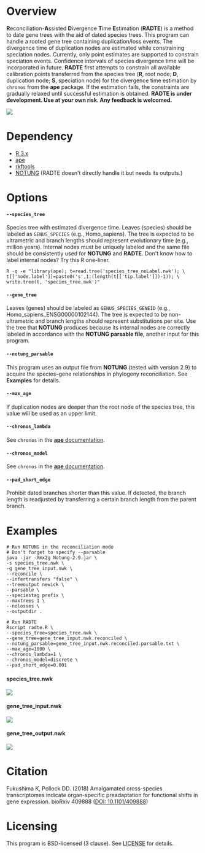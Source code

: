# Overview
**R**econciliation-**A**ssisted **D**ivergence **T**ime **E**stimation (**RADTE**) is a method to date gene trees with the aid of dated species trees.
This program can handle a rooted gene tree containing duplication/loss events.
The divergence time of duplication nodes are estimated while constraining speciation nodes.
Currently, only point estimates are supported to constrain speciation events.
Confidence intervals of species divergence time will be incorporated in future. 
**RADTE** first attempts to constrain all available calibration points transferred from the species tree (**R**, root node; **D**, duplication node; **S**, speciation node) for the divergence time estimation by `chronos` from the **ape** package.
If the estimation fails, the constraints are gradually relaxed until successful estimation is obtained.
**RADTE is under development. Use at your own risk. Any feedback is welcomed.**

![](img/radte_method.svg)

# Dependency
* [R 3.x](https://www.r-project.org/)
* [ape](http://ape-package.ird.fr/)
* [rkftools](https://github.com/kfuku52/rkftools)
* [NOTUNG](http://www.cs.cmu.edu/~durand/Notung/) (RADTE doesn't directly handle it but needs its outputs.)

# Options
#### `--species_tree`
Species tree with estimated divergence time.
Leaves (species) should be labeled as `GENUS_SPECIES` (e.g., Homo_sapiens).
The tree is expected to be ultrametric and branch lengths should represent evolutionary time (e.g., million years).
Internal nodes must be uniquely labeled and the same file should be consistently used for **NOTUNG** and **RADTE**.
Don't know how to label internal nodes? Try this R one-liner.
```
R -q -e "library(ape); t=read.tree('species_tree_noLabel.nwk'); \
t[['node.label']]=paste0('s',1:(length(t[['tip.label']])-1)); \
write.tree(t, 'species_tree.nwk')"
```
#### `--gene_tree`
Leaves (genes) should be labeled as `GENUS_SPECIES_GENEID` (e.g., Homo_sapiens_ENSG00000102144). The tree is expected to be non-ultrametric and branch lengths should represent substitutions per site. 
Use the tree that **NOTUNG** produces because its internal nodes are correctly labeled in accordance with the **NOTUNG parsable file**, another input for this program.
#### `--notung_parsable`
This program uses an output file from **NOTUNG** (tested with version 2.9) to acquire the species–gene relationships in phylogeny reconciliation.
See **Examples** for details.
#### `--max_age`
If duplication nodes are deeper than the root node of the species tree, this value will be used as an upper limit.
#### `--chronos_lambda`
See `chronos` in the [**ape** documentation](https://www.rdocumentation.org/packages/ape/versions/5.2/topics/chronos).
#### `--chronos_model`
See `chronos` in the [**ape** documentation](https://www.rdocumentation.org/packages/ape/versions/5.2/topics/chronos).
#### `--pad_short_edge`
Prohibit dated branches shorter than this value. If detected, the branch length is readjusted by transferring a certain branch length from the parent branch.

# Examples
```
# Run NOTUNG in the reconciliation mode
# Don't forget to specify --parsable
java -jar -Xmx2g Notung-2.9.jar \
-s species_tree.nwk \
-g gene_tree_input.nwk \
--reconcile \
--infertransfers "false" \
--treeoutput newick \
--parsable \
--speciestag prefix \
--maxtrees 1 \
--nolosses \
--outputdir .

# Run RADTE
Rscript radte.R \
--species_tree=species_tree.nwk \
--gene_tree=gene_tree_input.nwk.reconciled \
--notung_parsable=gene_tree_input.nwk.reconciled.parsable.txt \
--max_age=1000 \
--chronos_lambda=1 \
--chronos_model=discrete \
--pad_short_edge=0.001
```
#### species_tree.nwk
![](img/radte_species_tree.svg)

#### gene_tree_input.nwk
![](img/radte_gene_tree_input.svg)

#### gene_tree_output.nwk
![](img/radte_gene_tree_output.svg)

# Citation
Fukushima K, Pollock DD. (2018) Amalgamated cross-species transcriptomes indicate organ-specific preadaptation for functional shifts in gene expression. bioRxiv 409888 ([DOI: 10.1101/409888](https://www.biorxiv.org/content/early/2018/09/05/409888))

# Licensing
This program is BSD-licensed (3 clause). See [LICENSE](LICENSE) for details.
